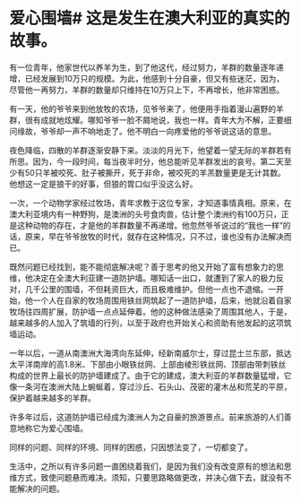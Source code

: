# 爱心围墙# 这是发生在澳大利亚的真实的故事。 

 有一位青年，他家世代以养羊为生，到了他这代，经过努力，羊群的数量逐年递增，已经发展到10万只的规模。为此，他感到十分自豪，但又有些迷茫，因为，尽管他一再努力，羊群的数量却只维持在10万只上下，不再增长，他非常困惑。  

 有一天，他的爷爷来到他放牧的农场，见爷爷来了，他便用手指着漫山遍野的羊群，很有成就地炫耀。哪知爷爷一脸不屑地说，我也一样。青年大为不解，正要细问缘故，爷爷却一声不响地走了。他不明白一向疼爱他的爷爷说这话的意思。  

 夜色降临，四散的羊群逐渐安静下来。淡淡的月光下，他望着一望无际的羊群若有所思。因为，今一段时间，每当夜半时分，他总能听见羊群发出的哀号。第二天至少有50只羊被咬死、肚子被撕开，死于非命，被咬死的羊羔数量更是无计其数。他想这一定是狼干的好事，但狼的胃口似乎没这么好。  

 一次，一个动物学家经过牧场，青年求教于这位专家，才知道事情真相。原来，在澳大利亚境内有一种野狗，是澳洲的头号食肉兽，估计整个澳洲约有100万只，正是这种动物的存在，才是他的羊群数量不再递增。他忽然爷爷说过的“我也一样”的话，原来，早在爷爷放牧的时代，就存在这种情况，只不过，谁也没有办法解决而已。  

 既然问题已经找到，能不能彻底解决呢？善于思考的他又开始了富有想象力的思维，他决定在全澳大利亚建一道防护墙。哪知话一出口，就遭到了家人的极力反对，几千公里的围墙，不但耗资巨大，而且极难维护。但他一点也不退缩。一开始，他一个人在自家的牧场周围用铁丝网筑起了一道防护墙，后来，他就沿着自家牧场往四周扩展，防护墙一点点延伸着。他的这种做法感染了周围其他人，于是，越来越多的人加入了筑墙的行列，以至于政府也开始关心和资助有他发起的这项筑墙运动。  

 一年以后，一道从南澳洲大海湾向东延伸，经新南威尔士，穿过昆士兰东部，抵达太平洋南岸的高1.8米、下部由小眼铁丝网、上部由棱形铁丝网、顶部由带刺铁丝构成的世界上最长的防护墙建成了。由于它的建成，澳大利亚的羊群数量猛增，它像一条河在澳洲大陆上蜿蜒着，穿过沙丘、石头山、茂密的灌木丛和荒芜的平原，保护着越来越多的羊群。  

  许多年过后，这道防护墙已经成为澳洲人为之自豪的旅游景点。前来旅游的人们善意地称它为爱心围墙。  

 同样的问题、同样的环境、同样的困惑，只因想法变了，一切都变了。  

 生活中，之所以有许多问题一直困绕着我们，是因为我们没有改变原有的想法和思维方式，致使问题悬而难决。须知，只要思路略做更改，并决心做下去，就没有不能解决的问题。
  